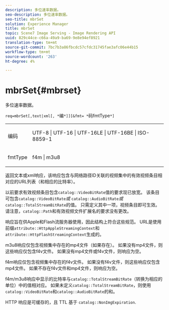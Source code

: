 ```yaml
---
description: 多位速率数据。
seo-description: 多位速率数据。
seo-title: mbrSet
solution: Experience Manager
title: mbrSet
topic: Scene7 Image Serving - Image Rendering API
uuid: 829c44ce-c66a-49a9-ba69-9e8e94ef8921
translation-type: tm+mt
source-git-commit: 7bc7b3a86fbcdc57cfdc31745fae3afc06e44b15
workflow-type: tm+mt
source-wordcount: '263'
ht-degree: 4%

---
```



# mbrSet{#mbrset}

多位速率数据。

`req=mbrSet[,text|xml[, *`编`*]][&fmt= *`码fmtType`*]`

<table id="simpletable_D2B8704E09B34337870A257CD7CB5C56"> 
 <tr class="strow"> 
  <td class="stentry"> <p><span class="codeph"><span class="varname"> 编码</span></span> </p> </td> 
  <td class="stentry"> <p><span class="codeph"> UTF-8 | UTF-16 | UTF-16LE | UTF-16BE | ISO-8859-1</span> </p></td> 
 </tr> 
 <tr class="strow"> 
  <td class="stentry"> <p><span class="codeph"><span class="varname"> fmtType</span></span> </p></td> 
  <td class="stentry"> <p><span class="codeph"> f4m | m3u8</span> </p></td> 
 </tr> 
</table>

返回文本或xml响应，该响应包含与网络路径ID关联的视频集中的有效视频条目相对应的URL列表（和相应的比特率）。

以前要求有效视频条目包含`catalog::VideoBitRate`值的要求现已放宽。 该条目可包含&#x200B;`catalog::VideoBitRate`*或* `catalog::AudioBitRate`*或* `catalog::TotalStreamBitRate`的值。 只需定义其中一项，视频条目即可生效。 请注意，`catalog::Path`和有效视频文件扩展名的要求没有更改。

响应旨在供Apple和Flash流服务器使用，因此结构上符合这些规范。 URL是使用前缀`attribute::HttpAppleStreamingContext`和`attribute::HttpFlashStreamingContext`生成的。

m3u8响应仅包含视频集中存在的mp4文件（如果存在）。 如果没有mp4文件，则这些响应仅包含f4v文件。 如果没有mp4文件或f4v文件，则响应为空。

f4m响应仅包含视频集中存在的f4v文件。 如果没有f4v文件，则这些响应仅包含mp4文件。 如果不存在f4v文件和mp4文件，则响应为空。

f4m/m3u8响应中显示的比特率与`catalog::TotalStreamBitRate`（转换为相应的单位）中的值相对应。 如果未定义`catalog::TotalStreamBitRate`，则使用`catalog::VideoBitRate`和`catalog::AudioBitRate`的和。

HTTP 响应是可缓存的，且 TTL 基于 `catalog::NonImgExpiration`.
